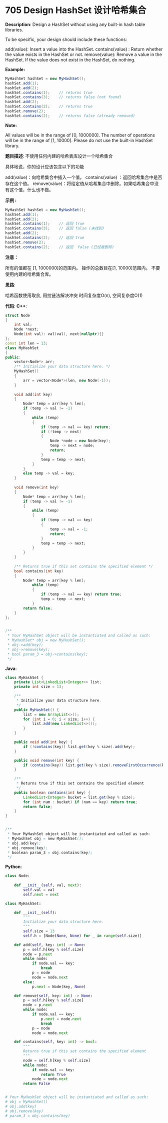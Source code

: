 # 705 Design HashSet 设计哈希集合

__Description__:
Design a HashSet without using any built-in hash table libraries.

To be specific, your design should include these functions:

add(value): Insert a value into the HashSet.
contains(value) : Return whether the value exists in the HashSet or not.
remove(value): Remove a value in the HashSet. If the value does not exist in the HashSet, do nothing.

__Example:__

```Java
MyHashSet hashSet = new MyHashSet();
hashSet.add(1);         
hashSet.add(2);         
hashSet.contains(1);    // returns true
hashSet.contains(3);    // returns false (not found)
hashSet.add(2);          
hashSet.contains(2);    // returns true
hashSet.remove(2);          
hashSet.contains(2);    // returns false (already removed)
```

__Note:__

All values will be in the range of [0, 1000000].
The number of operations will be in the range of [1, 10000].
Please do not use the built-in HashSet library.

__题目描述__:
不使用任何内建的哈希表库设计一个哈希集合

具体地说，你的设计应该包含以下的功能

add(value)：向哈希集合中插入一个值。
contains(value) ：返回哈希集合中是否存在这个值。
remove(value)：将给定值从哈希集合中删除。如果哈希集合中没有这个值，什么也不做。

__示例 :__

```Java
MyHashSet hashSet = new MyHashSet();
hashSet.add(1);         
hashSet.add(2);         
hashSet.contains(1);    // 返回 true
hashSet.contains(3);    // 返回 false (未找到)
hashSet.add(2);          
hashSet.contains(2);    // 返回 true
hashSet.remove(2);          
hashSet.contains(2);    // 返回  false (已经被删除)
```

__注意：__

所有的值都在 [1, 1000000]的范围内。
操作的总数目在[1, 10000]范围内。
不要使用内建的哈希集合库。

__思路__:

哈希函数使用取余, 用拉链法解决冲突
时间复杂度O(n), 空间复杂度O(1)

__代码__:
__C++__:

```C++
struct Node
{
    int val;
    Node *next;
    Node(int val): val(val), next(nullptr){}
};
const int len = 13;
class MyHashSet 
{
public:
    vector<Node*> arr;
    /** Initialize your data structure here. */
    MyHashSet() 
    {
        arr = vector<Node*>(len, new Node(-1));
    }
    
    void add(int key) 
    {
        Node* temp = arr[key % len];
        if (temp -> val != -1) 
        {
            while (temp) 
            {
                if (temp -> val == key) return;
                if (!temp -> next) 
                {
                    Node *node = new Node(key);
                    temp -> next = node;
                    return;
                }
                temp = temp -> next;
            }
        } 
        else temp -> val = key;
    }
    
    void remove(int key) 
    {
        Node* temp = arr[key % len];
        if (temp -> val != -1) 
        {
            while (temp) 
            {
                if (temp -> val == key) 
                {
                    temp -> val = -1;
                    return;
                }
                temp = temp -> next;
            }
        }
    }
    
    /** Returns true if this set contains the specified element */
    bool contains(int key) 
    {
        Node* temp = arr[key % len];
            while (temp) 
            {
                if (temp -> val == key) return true;
                temp = temp -> next;
            }
        return false;
    }
};


/**
 * Your MyHashSet object will be instantiated and called as such:
 * MyHashSet* obj = new MyHashSet();
 * obj->add(key);
 * obj->remove(key);
 * bool param_3 = obj->contains(key);
 */
```

__Java__:

```Java
class MyHashSet {
    private List<LinkedList<Integer>> list;
    private int size = 13;

    /**
     * Initialize your data structure here.
     */
    public MyHashSet() {
        list = new ArrayList<>();
        for (int i = 0; i < size; i++) {
            list.add(new LinkedList<>());
        }
    }

    public void add(int key) {
        if (!contains(key)) list.get(key % size).add(key);
    }

    public void remove(int key) {
        if (contains(key)) list.get(key % size).removeFirstOccurrence(key);
    }

    /**
     * Returns true if this set contains the specified element
     */
    public boolean contains(int key) {
        LinkedList<Integer> bucket = list.get(key % size);
        for (int num : bucket) if (num == key) return true;
        return false;
    }
}


/**
 * Your MyHashSet object will be instantiated and called as such:
 * MyHashSet obj = new MyHashSet();
 * obj.add(key);
 * obj.remove(key);
 * boolean param_3 = obj.contains(key);
 */
```

__Python__:

```Python
class Node:
    
    def __init__(self, val, next):
        self.val = val
        self.next = next

class MyHashSet:

    def __init__(self):
        """
        Initialize your data structure here.
        """
        self.size = 13
        self.h = [Node(None, None) for _ in range(self.size)]

    def add(self, key: int) -> None:
        p = self.h[key % self.size]
        node = p.next
        while node:
            if node.val == key:
                break
            p = node
            node = node.next
        else:
            p.next = Node(key, None)

    def remove(self, key: int) -> None:
        p = self.h[key % self.size]
        node = p.next
        while node:
            if node.val == key:
                p.next = node.next
                break
            p = node
            node = node.next

    def contains(self, key: int) -> bool:
        """
        Returns true if this set contains the specified element
        """
        node = self.h[key % self.size]
        while node:
            if node.val == key:
                return True
            node = node.next
        return False 


# Your MyHashSet object will be instantiated and called as such:
# obj = MyHashSet()
# obj.add(key)
# obj.remove(key)
# param_3 = obj.contains(key)
```
